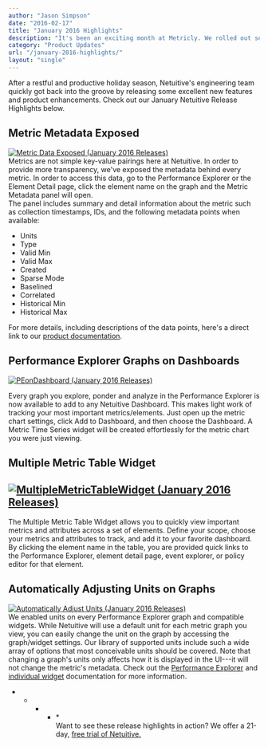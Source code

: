 ```yaml
---
author: "Jason Simpson"
date: "2016-02-17"
title: "January 2016 Highlights"
description: "It's been an exciting month at Metricly. We rolled out several new features, including Multiple Metric Table widgets! Check out our January 2016 Releases."
category: "Product Updates"
url: "/january-2016-highlights/"
layout: "single"
---
```


After a restful and productive holiday season, Netuitive's engineering team quickly got back into the groove by releasing some excellent new features and product enhancements. Check out our January Netuitive Release Highlights below.

Metric Metadata Exposed
-----------------------

[![Metric Data Exposed (January 2016 Releases)](https://www.metricly.com/wp-content/uploads/2016/03/MetricDataExposed.jpg)](https://www.metricly.com/wp-content/uploads/2016/03/MetricDataExposed.jpg)\
Metrics are not simple key-value pairings here at Netuitive. In order to provide more transparency, we've exposed the metadata behind every metric. In order to access this data, go to the Performance Explorer or the Element Detail page, click the element name on the graph and the Metric Metadata panel will open.\
The panel includes summary and detail information about the metric such as collection timestamps, IDs, and the following metadata points when available:

-   Units
-   Type
-   Valid Min
-   Valid Max
-   Created
-   Sparse Mode
-   Baselined
-   Correlated
-   Historical Min
-   Historical Max

For more details, including descriptions of the data points, here's a direct link to our [product documentation](https://help.netuitive.com/Content/Metrics/metrics_page.htm).

Performance Explorer Graphs on Dashboards
-----------------------------------------

[![PEonDashboard (January 2016 Releases)](https://www.metricly.com/wp-content/uploads/2016/03/PEonDashboard.jpg)](https://www.metricly.com/wp-content/uploads/2016/03/PEonDashboard.jpg)

Every graph you explore, ponder and analyze in the Performance Explorer is now available to add to any Netuitive Dashboard. This makes light work of tracking your most important metrics/elements. Just open up the metric chart settings, click Add to Dashboard, and then choose the Dashboard. A Metric Time Series widget will be created effortlessly for the metric chart you were just viewing.

Multiple Metric Table Widget
----------------------------

[![MultipleMetricTableWidget (January 2016 Releases)](https://www.metricly.com/wp-content/uploads/2016/03/MultipleMeticTableWidget.jpg)](https://www.metricly.com/wp-content/uploads/2016/03/MultipleMeticTableWidget.jpg)
--------------------------------------------------------------------------------------------------------------------------------------------------------------------------------------------------------------------------

The Multiple Metric Table Widget allows you to quickly view important metrics and attributes across a set of elements. Define your scope, choose your metrics and attributes to track, and add it to your favorite dashboard. By clicking the element name in the table, you are provided quick links to the Performance Explorer, element detail page, event explorer, or policy editor for that element.

Automatically Adjusting Units on Graphs
---------------------------------------

[![Automatically Adjust Units (January 2016 Releases)](https://www.metricly.com/wp-content/uploads/2016/03/Automatically-Adjust-Units.jpg)](https://www.metricly.com/wp-content/uploads/2016/03/Automatically-Adjust-Units.jpg)\
We enabled units on every Performance Explorer graph and compatible widgets. While Netuitive will use a default unit for each metric graph you view, you can easily change the unit on the graph by accessing the graph/widget settings. Our library of supported units include such a wide array of options that most conceivable units should be covered. Note that changing a graph's units only affects how it is displayed in the UI---it will not change the metric's metadata. Check out the [Performance Explorer](https://help.netuitive.com/Content/Performance/performance_explorer.htm#Metric_charts_section) and [individual widget](https://help.netuitive.com/Content/Dashboards/Widgets/widget_library.htm) documentation for more information.

* * * * *\
Want to see these release highlights in action? We offer a 21-day, [free trial of Netuitive.](https://www.metricly.com/signup)
